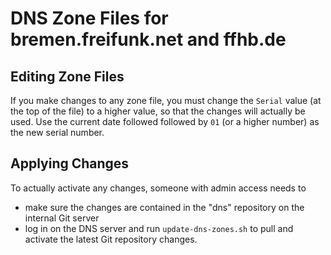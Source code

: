 # DNS Zone Files for bremen.freifunk.net and ffhb.de

## Editing Zone Files
If you make changes to any zone file, you must change the `Serial` value (at the top of the file) to a higher value, so that the changes will actually be used.
Use the current date followed followed by `01` (or a higher number) as the new serial number.

## Applying Changes
To actually activate any changes, someone with admin access needs to
* make sure the changes are contained in the "dns" repository on the internal Git server
* log in on the DNS server and run `update-dns-zones.sh` to pull and activate the latest Git repository changes.
